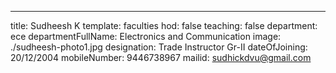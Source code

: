 ---
title: Sudheesh K
template: faculties
hod: false
teaching: false
department: ece
departmentFullName: Electronics and Communication
image: ./sudheesh-photo1.jpg
designation: Trade Instructor Gr-II
dateOfJoining: 20/12/2004
mobileNumber: 9446738967
mailid: sudhickdvu@gmail.com

